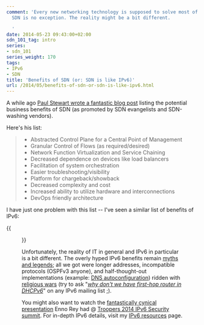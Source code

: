 ```yaml
---
comment: 'Every new networking technology is supposed to solve most of our headaches.
  SDN is no exception. The reality might be a bit different.

  '
date: 2014-05-23 09:43:00+02:00
sdn_101_tag: intro
series:
- sdn_101
series_weight: 170
tags:
- IPv6
- SDN
title: 'Benefits of SDN (or: SDN is like IPv6)'
url: /2014/05/benefits-of-sdn-or-sdn-is-like-ipv6.html
---
```

A while ago [Paul Stewart wrote a fantastic blog post](https://web.archive.org/web/20140704214845/http://www.packetu.com/2014/05/02/one-cares-sdn/) listing the potential business benefits of SDN (as promoted by SDN evangelists and SDN-washing vendors).

Here's his list:
<!--more-->
> -   Abstracted Control Plane for a Central Point of Management
> -   Granular Control of Flows (as required/desired)
> -   Network Function Virtualization and Service Chaining
> -   Decreased dependence on devices like load balancers
> -   Facilitation of system orchestration
> -   Easier troubleshooting/visibility
> -   Platform for chargeback/showback
> -   Decreased complexity and cost
> -   Increased ability to utilize hardware and interconnections
> -   DevOps friendly architecture

I have just one problem with this list -- I've seen a similar list of benefits of IPv6:

{{<figure src="/2014/05/s1600-IPv6+Myths+(Promised).jpg" caption="Promised benefits of IPv6">}}

Unfortunately, the reality of IT in general and IPv6 in particular is a bit different. The overly hyped IPv6 benefits remain [myths and legends](https://blog.ipspace.net/2010/03/more-details-seven-ipv6-myths.html); all we got were longer addresses, incompatible protocols (OSPFv3 anyone), and half-thought-out implementations (example: [DNS autoconfiguration](http://blog.ipspace.net/2010/03/more-details-seven-ipv6-myths.html)) ridden with [religious wars](https://blog.ipspace.net/2021/10/ipv6-multiple-addresses-per-interface.html) (try to ask "*[why don't we have first-hop router in DHCPv6](https://blog.ipspace.net/2021/10/dhcpv6-matters.html)*" on any IPv6 mailing list ;).

You might also want to watch the [fantastically cynical presentation](https://www.youtube.com/watch?v=xVpYjk90hcI&feature=youtu.be) Enno Rey had @ [Troopers 2014 IPv6 Security summit](https://www.troopers.de/troopers14/troopers14-ipv6-security-summit-2014/troopers14-ipv6-security-summit-2014-presentations/index.html). For in-depth IPv6 details, visit my [IPv6 resources](http://www.ipspace.net/IPv6) page.
